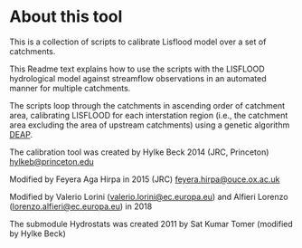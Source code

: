 # About this tool

This is a collection of scripts to calibrate Lisflood model over a set of catchments.

This Readme text explains how to use the scripts with the LISFLOOD hydrological model against streamflow observations in an automated manner for multiple catchments.

The scripts loop through the catchments in ascending order of catchment area, calibrating LISFLOOD for each interstation region (i.e., the catchment area excluding the area of upstream catchments) using a genetic algorithm [DEAP](https://github.com/DEAP/deap).

The calibration tool was created by Hylke Beck 2014 (JRC, Princeton) hylkeb@princeton.edu
 
Modified by Feyera Aga Hirpa in 2015 (JRC) feyera.hirpa@ouce.ox.ac.uk
 
Modified by Valerio Lorini (valerio.lorini@ec.europa.eu) and Alfieri Lorenzo (lorenzo.alfieri@ec.europa.eu) in 2018

The submodule Hydrostats was created 2011 by Sat Kumar Tomer (modified by Hylke Beck)
